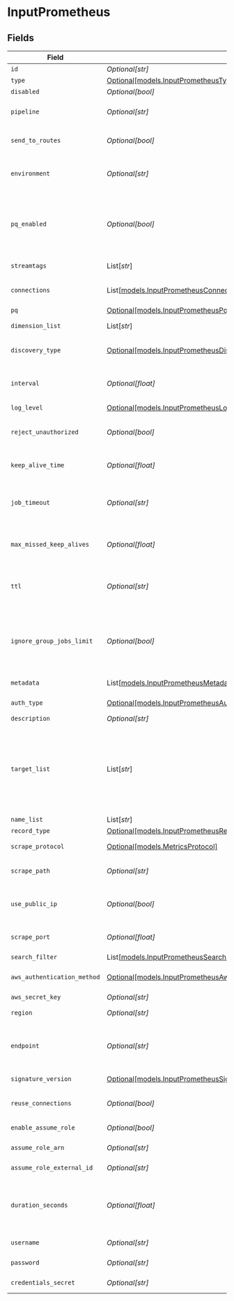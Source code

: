 # InputPrometheus


## Fields

| Field                                                                                                                                                                                                                                                                           | Type                                                                                                                                                                                                                                                                            | Required                                                                                                                                                                                                                                                                        | Description                                                                                                                                                                                                                                                                     |
| ------------------------------------------------------------------------------------------------------------------------------------------------------------------------------------------------------------------------------------------------------------------------------- | ------------------------------------------------------------------------------------------------------------------------------------------------------------------------------------------------------------------------------------------------------------------------------- | ------------------------------------------------------------------------------------------------------------------------------------------------------------------------------------------------------------------------------------------------------------------------------- | ------------------------------------------------------------------------------------------------------------------------------------------------------------------------------------------------------------------------------------------------------------------------------- |
| `id`                                                                                                                                                                                                                                                                            | *Optional[str]*                                                                                                                                                                                                                                                                 | :heavy_minus_sign:                                                                                                                                                                                                                                                              | Unique ID for this input                                                                                                                                                                                                                                                        |
| `type`                                                                                                                                                                                                                                                                          | [Optional[models.InputPrometheusType]](../models/inputprometheustype.md)                                                                                                                                                                                                        | :heavy_minus_sign:                                                                                                                                                                                                                                                              | N/A                                                                                                                                                                                                                                                                             |
| `disabled`                                                                                                                                                                                                                                                                      | *Optional[bool]*                                                                                                                                                                                                                                                                | :heavy_minus_sign:                                                                                                                                                                                                                                                              | N/A                                                                                                                                                                                                                                                                             |
| `pipeline`                                                                                                                                                                                                                                                                      | *Optional[str]*                                                                                                                                                                                                                                                                 | :heavy_minus_sign:                                                                                                                                                                                                                                                              | Pipeline to process data from this Source before sending it through the Routes                                                                                                                                                                                                  |
| `send_to_routes`                                                                                                                                                                                                                                                                | *Optional[bool]*                                                                                                                                                                                                                                                                | :heavy_minus_sign:                                                                                                                                                                                                                                                              | Select whether to send data to Routes, or directly to Destinations.                                                                                                                                                                                                             |
| `environment`                                                                                                                                                                                                                                                                   | *Optional[str]*                                                                                                                                                                                                                                                                 | :heavy_minus_sign:                                                                                                                                                                                                                                                              | Optionally, enable this config only on a specified Git branch. If empty, will be enabled everywhere.                                                                                                                                                                            |
| `pq_enabled`                                                                                                                                                                                                                                                                    | *Optional[bool]*                                                                                                                                                                                                                                                                | :heavy_minus_sign:                                                                                                                                                                                                                                                              | Use a disk queue to minimize data loss when connected services block. See [Cribl Docs](https://docs.cribl.io/stream/persistent-queues) for PQ defaults (Cribl-managed Cloud Workers) and configuration options (on-prem and hybrid Workers).                                    |
| `streamtags`                                                                                                                                                                                                                                                                    | List[*str*]                                                                                                                                                                                                                                                                     | :heavy_minus_sign:                                                                                                                                                                                                                                                              | Tags for filtering and grouping in @{product}                                                                                                                                                                                                                                   |
| `connections`                                                                                                                                                                                                                                                                   | List[[models.InputPrometheusConnection](../models/inputprometheusconnection.md)]                                                                                                                                                                                                | :heavy_minus_sign:                                                                                                                                                                                                                                                              | Direct connections to Destinations, and optionally via a Pipeline or a Pack                                                                                                                                                                                                     |
| `pq`                                                                                                                                                                                                                                                                            | [Optional[models.InputPrometheusPq]](../models/inputprometheuspq.md)                                                                                                                                                                                                            | :heavy_minus_sign:                                                                                                                                                                                                                                                              | N/A                                                                                                                                                                                                                                                                             |
| `dimension_list`                                                                                                                                                                                                                                                                | List[*str*]                                                                                                                                                                                                                                                                     | :heavy_minus_sign:                                                                                                                                                                                                                                                              | Other dimensions to include in events                                                                                                                                                                                                                                           |
| `discovery_type`                                                                                                                                                                                                                                                                | [Optional[models.InputPrometheusDiscoveryType]](../models/inputprometheusdiscoverytype.md)                                                                                                                                                                                      | :heavy_minus_sign:                                                                                                                                                                                                                                                              | Target discovery mechanism. Use static to manually enter a list of targets.                                                                                                                                                                                                     |
| `interval`                                                                                                                                                                                                                                                                      | *Optional[float]*                                                                                                                                                                                                                                                               | :heavy_minus_sign:                                                                                                                                                                                                                                                              | How often in minutes to scrape targets for metrics, 60 must be evenly divisible by the value or save will fail.                                                                                                                                                                 |
| `log_level`                                                                                                                                                                                                                                                                     | [Optional[models.InputPrometheusLogLevel]](../models/inputprometheusloglevel.md)                                                                                                                                                                                                | :heavy_minus_sign:                                                                                                                                                                                                                                                              | Collector runtime Log Level                                                                                                                                                                                                                                                     |
| `reject_unauthorized`                                                                                                                                                                                                                                                           | *Optional[bool]*                                                                                                                                                                                                                                                                | :heavy_minus_sign:                                                                                                                                                                                                                                                              | Reject certificates that cannot be verified against a valid CA, such as self-signed certificates                                                                                                                                                                                |
| `keep_alive_time`                                                                                                                                                                                                                                                               | *Optional[float]*                                                                                                                                                                                                                                                               | :heavy_minus_sign:                                                                                                                                                                                                                                                              | How often workers should check in with the scheduler to keep job subscription alive                                                                                                                                                                                             |
| `job_timeout`                                                                                                                                                                                                                                                                   | *Optional[str]*                                                                                                                                                                                                                                                                 | :heavy_minus_sign:                                                                                                                                                                                                                                                              | Maximum time the job is allowed to run (e.g., 30, 45s or 15m). Units are seconds, if not specified. Enter 0 for unlimited time.                                                                                                                                                 |
| `max_missed_keep_alives`                                                                                                                                                                                                                                                        | *Optional[float]*                                                                                                                                                                                                                                                               | :heavy_minus_sign:                                                                                                                                                                                                                                                              | The number of Keep Alive Time periods before an inactive worker will have its job subscription revoked.                                                                                                                                                                         |
| `ttl`                                                                                                                                                                                                                                                                           | *Optional[str]*                                                                                                                                                                                                                                                                 | :heavy_minus_sign:                                                                                                                                                                                                                                                              | Time to keep the job's artifacts on disk after job completion. This also affects how long a job is listed in the Job Inspector.                                                                                                                                                 |
| `ignore_group_jobs_limit`                                                                                                                                                                                                                                                       | *Optional[bool]*                                                                                                                                                                                                                                                                | :heavy_minus_sign:                                                                                                                                                                                                                                                              | When enabled, this job's artifacts are not counted toward the Worker Group's finished job artifacts limit. Artifacts will be removed only after the Collector's configured time to live.                                                                                        |
| `metadata`                                                                                                                                                                                                                                                                      | List[[models.InputPrometheusMetadatum](../models/inputprometheusmetadatum.md)]                                                                                                                                                                                                  | :heavy_minus_sign:                                                                                                                                                                                                                                                              | Fields to add to events from this input                                                                                                                                                                                                                                         |
| `auth_type`                                                                                                                                                                                                                                                                     | [Optional[models.InputPrometheusAuthTypeAuthenticationMethod]](../models/inputprometheusauthtypeauthenticationmethod.md)                                                                                                                                                        | :heavy_minus_sign:                                                                                                                                                                                                                                                              | Enter credentials directly, or select a stored secret                                                                                                                                                                                                                           |
| `description`                                                                                                                                                                                                                                                                   | *Optional[str]*                                                                                                                                                                                                                                                                 | :heavy_minus_sign:                                                                                                                                                                                                                                                              | N/A                                                                                                                                                                                                                                                                             |
| `target_list`                                                                                                                                                                                                                                                                   | List[*str*]                                                                                                                                                                                                                                                                     | :heavy_minus_sign:                                                                                                                                                                                                                                                              | List of Prometheus targets to pull metrics from. Values can be in URL or host[:port] format. For example: http://localhost:9090/metrics, localhost:9090, or localhost. In cases where just host[:port] is specified, the endpoint will resolve to 'http://host[:port]/metrics'. |
| `name_list`                                                                                                                                                                                                                                                                     | List[*str*]                                                                                                                                                                                                                                                                     | :heavy_minus_sign:                                                                                                                                                                                                                                                              | List of DNS names to resolve                                                                                                                                                                                                                                                    |
| `record_type`                                                                                                                                                                                                                                                                   | [Optional[models.InputPrometheusRecordType]](../models/inputprometheusrecordtype.md)                                                                                                                                                                                            | :heavy_minus_sign:                                                                                                                                                                                                                                                              | DNS Record type to resolve                                                                                                                                                                                                                                                      |
| `scrape_protocol`                                                                                                                                                                                                                                                               | [Optional[models.MetricsProtocol]](../models/metricsprotocol.md)                                                                                                                                                                                                                | :heavy_minus_sign:                                                                                                                                                                                                                                                              | Protocol to use when collecting metrics                                                                                                                                                                                                                                         |
| `scrape_path`                                                                                                                                                                                                                                                                   | *Optional[str]*                                                                                                                                                                                                                                                                 | :heavy_minus_sign:                                                                                                                                                                                                                                                              | Path to use when collecting metrics from discovered targets                                                                                                                                                                                                                     |
| `use_public_ip`                                                                                                                                                                                                                                                                 | *Optional[bool]*                                                                                                                                                                                                                                                                | :heavy_minus_sign:                                                                                                                                                                                                                                                              | Use public IP address for discovered targets. Set to false if the private IP address should be used.                                                                                                                                                                            |
| `scrape_port`                                                                                                                                                                                                                                                                   | *Optional[float]*                                                                                                                                                                                                                                                               | :heavy_minus_sign:                                                                                                                                                                                                                                                              | The port number in the metrics URL for discovered targets.                                                                                                                                                                                                                      |
| `search_filter`                                                                                                                                                                                                                                                                 | List[[models.InputPrometheusSearchFilter](../models/inputprometheussearchfilter.md)]                                                                                                                                                                                            | :heavy_minus_sign:                                                                                                                                                                                                                                                              | EC2 Instance Search Filter                                                                                                                                                                                                                                                      |
| `aws_authentication_method`                                                                                                                                                                                                                                                     | [Optional[models.InputPrometheusAwsAuthenticationMethodAuthenticationMethod]](../models/inputprometheusawsauthenticationmethodauthenticationmethod.md)                                                                                                                          | :heavy_minus_sign:                                                                                                                                                                                                                                                              | AWS authentication method. Choose Auto to use IAM roles.                                                                                                                                                                                                                        |
| `aws_secret_key`                                                                                                                                                                                                                                                                | *Optional[str]*                                                                                                                                                                                                                                                                 | :heavy_minus_sign:                                                                                                                                                                                                                                                              | N/A                                                                                                                                                                                                                                                                             |
| `region`                                                                                                                                                                                                                                                                        | *Optional[str]*                                                                                                                                                                                                                                                                 | :heavy_minus_sign:                                                                                                                                                                                                                                                              | Region where the EC2 is located                                                                                                                                                                                                                                                 |
| `endpoint`                                                                                                                                                                                                                                                                      | *Optional[str]*                                                                                                                                                                                                                                                                 | :heavy_minus_sign:                                                                                                                                                                                                                                                              | EC2 service endpoint. If empty, defaults to the AWS Region-specific endpoint. Otherwise, it must point to EC2-compatible endpoint.                                                                                                                                              |
| `signature_version`                                                                                                                                                                                                                                                             | [Optional[models.InputPrometheusSignatureVersion]](../models/inputprometheussignatureversion.md)                                                                                                                                                                                | :heavy_minus_sign:                                                                                                                                                                                                                                                              | Signature version to use for signing EC2 requests                                                                                                                                                                                                                               |
| `reuse_connections`                                                                                                                                                                                                                                                             | *Optional[bool]*                                                                                                                                                                                                                                                                | :heavy_minus_sign:                                                                                                                                                                                                                                                              | Reuse connections between requests, which can improve performance                                                                                                                                                                                                               |
| `enable_assume_role`                                                                                                                                                                                                                                                            | *Optional[bool]*                                                                                                                                                                                                                                                                | :heavy_minus_sign:                                                                                                                                                                                                                                                              | Use Assume Role credentials to access EC2                                                                                                                                                                                                                                       |
| `assume_role_arn`                                                                                                                                                                                                                                                               | *Optional[str]*                                                                                                                                                                                                                                                                 | :heavy_minus_sign:                                                                                                                                                                                                                                                              | Amazon Resource Name (ARN) of the role to assume                                                                                                                                                                                                                                |
| `assume_role_external_id`                                                                                                                                                                                                                                                       | *Optional[str]*                                                                                                                                                                                                                                                                 | :heavy_minus_sign:                                                                                                                                                                                                                                                              | External ID to use when assuming role                                                                                                                                                                                                                                           |
| `duration_seconds`                                                                                                                                                                                                                                                              | *Optional[float]*                                                                                                                                                                                                                                                               | :heavy_minus_sign:                                                                                                                                                                                                                                                              | Duration of the assumed role's session, in seconds. Minimum is 900 (15 minutes), default is 3600 (1 hour), and maximum is 43200 (12 hours).                                                                                                                                     |
| `username`                                                                                                                                                                                                                                                                      | *Optional[str]*                                                                                                                                                                                                                                                                 | :heavy_minus_sign:                                                                                                                                                                                                                                                              | Username for Prometheus Basic authentication                                                                                                                                                                                                                                    |
| `password`                                                                                                                                                                                                                                                                      | *Optional[str]*                                                                                                                                                                                                                                                                 | :heavy_minus_sign:                                                                                                                                                                                                                                                              | Password for Prometheus Basic authentication                                                                                                                                                                                                                                    |
| `credentials_secret`                                                                                                                                                                                                                                                            | *Optional[str]*                                                                                                                                                                                                                                                                 | :heavy_minus_sign:                                                                                                                                                                                                                                                              | Select or create a secret that references your credentials                                                                                                                                                                                                                      |